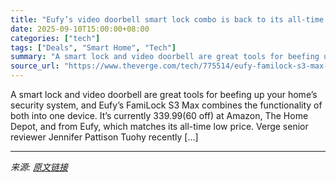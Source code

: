 ```yaml
---
title: "Eufy’s video doorbell smart lock combo is back to its all-time low price"
date: 2025-09-10T15:00:00+08:00
categories: ["tech"]
tags: ["Deals", "Smart Home", "Tech"]
summary: "A smart lock and video doorbell are great tools for beefing up your home’s security system, and Eufy’s FamiLock S3 Max combines the functionality of both into one device. It’s currently $339.99 ($60 o"
source_url: "https://www.theverge.com/tech/775514/eufy-familock-s3-max-eero-7-wifi-router-deal-sale"
---
```


A smart lock and video doorbell are great tools for beefing up your home’s security system, and Eufy’s FamiLock S3 Max combines the functionality of both into one device. It’s currently $339.99 ($60 off) at Amazon, The Home Depot, and from Eufy, which matches its all-time low price. Verge senior reviewer Jennifer Pattison Tuohy recently [&#8230;]

---

*来源: [原文链接](https://www.theverge.com/tech/775514/eufy-familock-s3-max-eero-7-wifi-router-deal-sale)*
